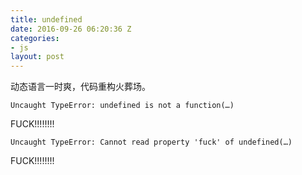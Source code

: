 ```yaml
---
title: undefined
date: 2016-09-26 06:20:36 Z
categories:
- js
layout: post
---
```


动态语言一时爽，代码重构火葬场。

`Uncaught TypeError: undefined is not a function(…)`

FUCK!!!!!!!!

`Uncaught TypeError: Cannot read property 'fuck' of undefined(…)`

FUCK!!!!!!!!
